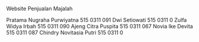 Website Penjualan Majalah

Pratama Nugraha Purwiyatna  515 0311 091
Dwi Setiowati               515 0311 0
Zulfa Widya Irbah           515 0311 090
Ajeng Citra Puspita         515 0311 067
Novia Ike Devita            515 0311 087
Chindry Novitasia Putri     515 0311 0
